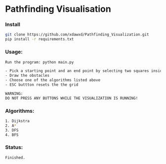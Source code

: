 # Pathfinding Visualisation

### Install

```bash
git clone https://github.com/xdawxd/Pathfinding_Visualization.git
pip install -r requirements.txt
```

### Usage:

```bash
Run the program: python main.py

- Pick a starting point and an end point by selecting two squares inside the grid
- Draw the obstacles
- Choose one of the algorithms listed above
- ESC buttton resets the the grid

WARNING:
DO NOT PRESS ANY BUTTONS WHILE THE VISUALIZATION IS RUNNING!
```

### Algorithms:

```bash
1. Dijkstra
2. A*
3. DFS
4. BFS
```

### Status:

```bash
Finished.
```
